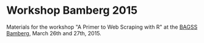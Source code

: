 # Workshop Bamberg 2015
Materials for the workshop "A Primer to Web Scraping with R" at the [BAGSS Bamberg](http://www.uni-bamberg.de/bagss/), March 26th and 27th, 2015.


